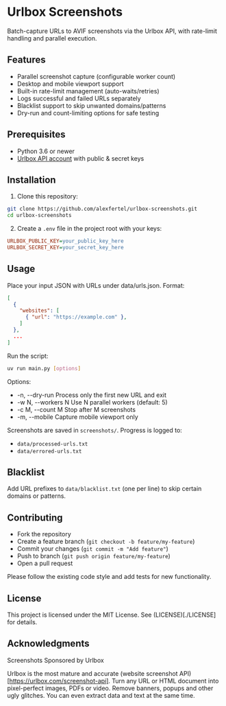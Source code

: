 # Urlbox Screenshots

Batch-capture URLs to AVIF screenshots via the Urlbox API, with rate-limit handling and parallel execution.

## Features

- Parallel screenshot capture (configurable worker count)
- Desktop and mobile viewport support
- Built-in rate-limit management (auto-waits/retries)
- Logs successful and failed URLs separately
- Blacklist support to skip unwanted domains/patterns
- Dry-run and count-limiting options for safe testing

## Prerequisites

- Python 3.6 or newer
- [Urlbox API account](https://urlbox.com/screenshot-api) with public & secret keys

## Installation

1. Clone this repository: 

```bash 
git clone https://github.com/alexfertel/urlbox-screenshots.git 
cd urlbox-screenshots
```

2. Create a `.env` file in the project root with your keys: 

```ini
URLBOX_PUBLIC_KEY=your_public_key_here 
URLBOX_SECRET_KEY=your_secret_key_here 
```

## Usage
Place your input JSON with URLs under data/urls.json. Format:

```json
[
  {
    "websites": [
      { "url": "https://example.com" },
    ]
  },
  ...
]
```

Run the script:

```bash 
uv run main.py [options]
```

Options:

- -n,   --dry-run    Process only the first new URL and exit
- -w N, --workers N  Use N parallel workers (default: 5)
- -c M, --count M    Stop after M screenshots
- -m,   --mobile     Capture mobile viewport only

Screenshots are saved in `screenshots/`. Progress is logged to:

- `data/processed-urls.txt`
- `data/errored-urls.txt`

## Blacklist

Add URL prefixes to `data/blacklist.txt` (one per line) to skip certain domains or patterns.

## Contributing

- Fork the repository
- Create a feature branch (`git checkout -b feature/my-feature`)
- Commit your changes (`git commit -m "Add feature"`)
- Push to branch (`git push origin feature/my-feature`)
- Open a pull request

Please follow the existing code style and add tests for new functionality.

## License

This project is licensed under the MIT License. See (LICENSE)[./LICENSE] for details.

## Acknowledgments

Screenshots Sponsored by Urlbox

Urlbox is the most mature and accurate (website screenshot API)[https://urlbox.com/screenshot-api]. Turn any URL or HTML document into pixel-perfect images, PDFs or video. Remove banners, popups and other ugly glitches. You can even extract data and text at the same time.
